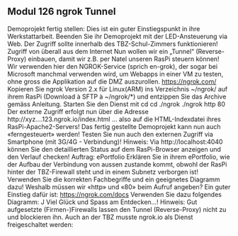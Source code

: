 ## Modul 126 ngrok Tunnel

Demoprojekt fertig stellen: Dies ist ein guter Einstiegspunkt in ihre Werkstattarbeit. Beenden Sie ihr Demoprojekt mit der LED-Ansteuerung via Web. Der Zugriff sollte innerhalb des TBZ-Schul-Zimmers funktionieren! Zugriff von überall aus dem Internet Nun wollen wir ein „Tunnel“ (Reverse-Proxy) einbauen, damit wir z.B. per Natel unseren RasPi steuern können! Wir verwenden hier den NGROK-Service (sprich en-grok), der sogar bei Microsoft manchmal verwenden wird, um Webapps in einer VM zu testen, ohne gross die Applikation auf die DMZ auszurollen. https://ngrok.com/ Kopieren Sie ngrok Version 2.x für Linux(ARM) ins Verzeichnis ~/ngrok/ auf ihrem RasPi (Download à SFTP à ~/ngrok/*) und entzippen Sie das Archive gemäss Anleitung. Starten Sie den Dienst mit cd cd ./ngrok ./ngrok http 80 Der externe Zugriff erfolgt nun über die Adresse http://xyz....123.ngrok.io/index.html ... also auf die HTML-Indexdatei ihres RasPi-Apache2-Servers! Das fertig gestellte Demoprojekt kann nun auch «ferngesteuert» werden! Testen Sie nun auch den externen Zugriff via Smartphone (mit 3G/4G - Verbindung)! Hinweis: Via http://localhost:4040 können Sie den detaillierten Status auf dem RasPi-Browser anzeigen und den Verlauf checken! Auftrag: ePortfolio Erklären Sie in ihrem ePortfolio, wie der Aufbau der Verbindung von aussen zustande kommt, obwohl der RasPi hinter der TBZ-Firewall steht und in einem Subnetz verborgen ist! Verwenden Sie die korrekten Fachbegriffe und ein geeignetes Diagramm dazu! Weshalb müssen wir «http» und «80» beim Aufruf angeben? Ein guter Einstieg dafür ist: https://ngrok.com/docs Verwenden Sie dazu folgendes Diagramm: J Viel Glück und Spass am Entdecken...! Hinweis: Gut aufgesetzte (Firmen-)Firewalls lassen den Tunnel (Reverse-Proxy) nicht zu und blockieren ihn. Auch an der TBZ musste ngrok.io als Dienst freigeschaltet werden:
<!--stackedit_data:
eyJoaXN0b3J5IjpbMzk2MTg0MjA1LDIyNDk2MjAsLTIwODg3ND
Y2MTIsOTEyMTQ1MjEwXX0=
-->